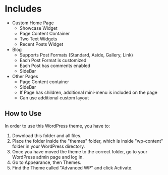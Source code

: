 # Includes
* Custom Home Page
  * Showcase Widget
  * Page Content Container
  * Two Text Widgets
  * Recent Posts Widget
* Blog
  * Supports Post Formats (Standard, Aside, Gallery, Link)
  * Each Post Format is customized
  * Each Post has comments enabled
  * SideBar
* Other Pages
  * Page Content container
  * SideBar
  * If Page has children, additional mini-menu is included on the page
  * Can use additional custom layout

## How to Use
In order to use this WordPress theme, you have to:
1. Download this folder and all files. 
2. Place the folder inside the "themes" folder, which is inside "wp-content" folder in your WordPress directory.
3. Once you have moved the theme to the correct folder, go to your WordPress admin page and log in.
4. Go to Appearance, then Themes.
5. Find the Theme called "Advanced WP" and click Activate.
